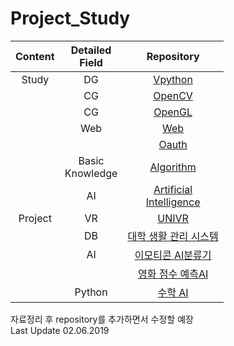 # Project_Study
|Content|Detailed<br>Field|Repository|
|:--:|:--:|:--:|
|Study|DG|[Vpython](https://github.com/kimkyeongnam/STUDY_Vpython)|
||CG|[OpenCV](https://github.com/kimkyeongnam/STUDY_OpenCV)|
||CG|[OpenGL](https://github.com/kimkyeongnam/STUDY_OpenGL)|보안
||Web|[Web](https://github.com/kimkyeongnam/STUDY_Web)|
|||[Oauth](https://github.com/kimkyeongnam/STUDY_OAuth)|
||Basic<br>Knowledge|[Algorithm](https://github.com/kimkyeongnam/STUDY_Algorithm)|
||AI|[Artificial<br>Intelligence](https://github.com/kimkyeongnam/STUDY_Artificial-Intelligence)|
|Project|VR|[UNIVR](https://github.com/sejongunivr)|
||DB|[대학 생활 관리 시스템](https://github.com/kimkyeongnam/University_Life_Management_System)|
||AI|[이모티콘 AI분류기]()|
|||[영화 점수 예측AI](https://github.com/kimkyeongnam/PROJECT_Predict-Movie-Score)|
||Python|[수학 AI](https://github.com/kimkyeongnam/PROJECT_Math-AI)|

자료정리 후 repository를 추가하면서 수정할 예장
<br>Last Update 02.06.2019
